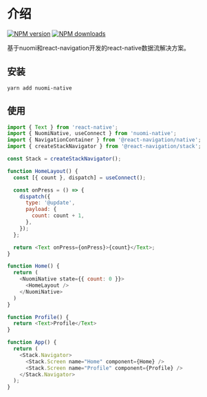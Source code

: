 # 介绍

[![NPM version](https://img.shields.io/npm/v/nuomi-native)](https://npmjs.org/package/nuomi-native)
[![NPM downloads](https://img.shields.io/npm/dm/nuomi-native)](https://npmjs.org/package/nuomi-native)

基于nuomi和react-navigation开发的react-native数据流解决方案。

## 安装

```
yarn add nuomi-native
```

## 使用

```js
import { Text } from 'react-native';
import { NuomiNative, useConnect } from 'nuomi-native';
import { NavigationContainer } from '@react-navigation/native';
import { createStackNavigator } from '@react-navigation/stack';

const Stack = createStackNavigator();

function HomeLayout() {
  const [{ count }, dispatch] = useConnect();

  const onPress = () => {
    dispatch({
      type: '@update',
      payload: {
        count: count + 1,
      },
    });
  };

  return <Text onPress={onPress}>{count}</Text>;
}

function Home() {
  return (
    <NuomiNative state={{ count: 0 }}>
      <HomeLayout />
    </NuomiNative>
  )
}

function Profile() {
  return <Text>Profile</Text>
}

function App() {
  return (
    <Stack.Navigator>
      <Stack.Screen name="Home" component={Home} />
      <Stack.Screen name="Profile" component={Profile} />
    </Stack.Navigator>
  );
}

```
